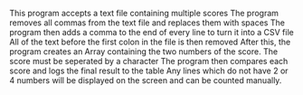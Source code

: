This program accepts a text file containing multiple scores
The program removes all commas from the text file and replaces them with spaces
The program then adds a comma to the end of every line to turn it into a CSV file
All of the text before the first colon in the file is then removed
After this, the program creates an Array containing the two numbers of the score. The score must be seperated by a character
The program then compares each score and logs the final result to the table
Any lines which do not have 2 or 4 numbers will be displayed on the screen and can be counted manually.
